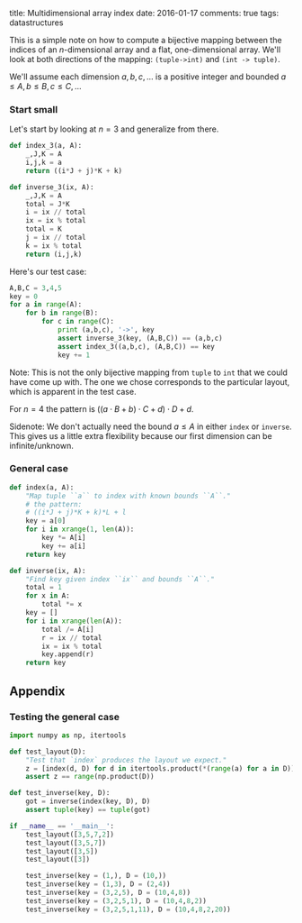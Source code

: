 title: Multidimensional array index
date: 2016-01-17
comments: true
tags: datastructures


This is a simple note on how to compute a bijective mapping between the indices
of an $n$-dimensional array and a flat, one-dimensional array. We'll look at
both directions of the mapping: ``(tuple->int)`` and ``(int -> tuple)``.

We'll assume each dimension $a, b, c, \ldots$ is a positive integer and bounded
$a \le A, b \le B, c \le C, \ldots$


### Start small

Let's start by looking at $n = 3$ and generalize from there.

```python
def index_3(a, A):
    _,J,K = A
    i,j,k = a
    return ((i*J + j)*K + k)

def inverse_3(ix, A):
    _,J,K = A
    total = J*K
    i = ix // total
    ix = ix % total
    total = K
    j = ix // total
    k = ix % total
    return (i,j,k)
```

Here's our test case:

```python
A,B,C = 3,4,5
key = 0
for a in range(A):
    for b in range(B):
        for c in range(C):
            print (a,b,c), '->', key
            assert inverse_3(key, (A,B,C)) == (a,b,c)
            assert index_3((a,b,c), (A,B,C)) == key
            key += 1
```

Note: This is not the only bijective mapping from ``tuple`` to ``int`` that we
could have come up with. The one we chose corresponds to the particular layout,
which is apparent in the test case.

For $n=4$ the pattern is $((a \cdot B + b) \cdot C + d) \cdot D + d$.

Sidenote: We don't actually need the bound $a \le A$ in either ``index`` or
``inverse``. This gives us a little extra flexibility because our first
dimension can be infinite/unknown.

### General case

```python
def index(a, A):
    "Map tuple ``a`` to index with known bounds ``A``."
    # the pattern:
    # ((i*J + j)*K + k)*L + l
    key = a[0]
    for i in xrange(1, len(A)):
        key *= A[i]
        key += a[i]
    return key

def inverse(ix, A):
    "Find key given index ``ix`` and bounds ``A``."
    total = 1
    for x in A:
        total *= x
    key = []
    for i in xrange(len(A)):
        total /= A[i]
        r = ix // total
        ix = ix % total
        key.append(r)
    return key
```


## Appendix

### Testing the general case

```python
import numpy as np, itertools

def test_layout(D):
    "Test that `index` produces the layout we expect."
    z = [index(d, D) for d in itertools.product(*(range(a) for a in D))]
    assert z == range(np.product(D))

def test_inverse(key, D):
    got = inverse(index(key, D), D)
    assert tuple(key) == tuple(got)

if __name__ == '__main__':
    test_layout([3,5,7,2])
    test_layout([3,5,7])
    test_layout([3,5])
    test_layout([3])

    test_inverse(key = (1,), D = (10,))
    test_inverse(key = (1,3), D = (2,4))
    test_inverse(key = (3,2,5), D = (10,4,8))
    test_inverse(key = (3,2,5,1), D = (10,4,8,2))
    test_inverse(key = (3,2,5,1,11), D = (10,4,8,2,20))
```
